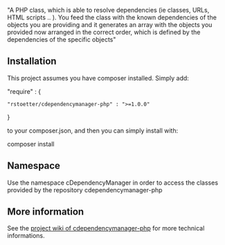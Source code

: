 "A PHP class, which is able to resolve dependencies (ie classes, URLs, HTML scripts .. ). You feed the class with the known dependencies of the objects you are providing and it generates an array with the objects you provided now arranged in the correct order, which is defined by the dependencies of the specific objects"


## Installation

This project assumes you have composer installed. Simply add:

"require" : {

    "rstoetter/cdependencymanager-php" : ">=1.0.0"

}

to your composer.json, and then you can simply install with:

composer install

## Namespace

Use the namespace cDependencyManager in order to access the classes provided by the repository cdependencymanager-php

## More information

See the [project wiki of cdependencymanager-php](https://github.com/rstoetter/cdependencymanager-php/wiki) for more technical informations.


